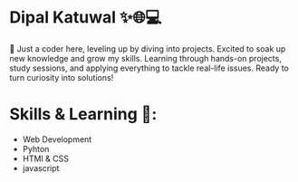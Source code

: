#  Dipal Katuwal ✨🌐💻

🚀 Just a coder here, leveling up by diving into projects. Excited to soak up new knowledge and grow my skills. 
Learning through hands-on projects, study sessions, and applying everything to tackle real-life issues. 
Ready to turn curiosity into solutions!

# Skills & Learning 📖:
- Web Development
- Pyhton
- HTMl & CSS
- javascript
